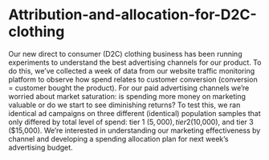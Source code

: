 # Attribution-and-allocation-for-D2C-clothing
Our new direct to consumer (D2C) clothing business has been running experiments to understand the best advertising channels for our product. To do this, we’ve collected a week of data from our website traffic monitoring platform to observe how spend relates to customer conversion (conversion = customer bought the product). For our paid advertising channels we’re worried about market saturation: is spending more money on marketing valuable or do we start to see diminishing returns? To test this, we ran identical ad campaigns on three different (identical) population samples that only differed by total level of spend: tier 1 ($5,000), tier 2 ($10,000), and tier 3 ($15,000). We’re interested in understanding our marketing effectiveness by channel and developing a spending allocation plan for next week’s advertising budget.

